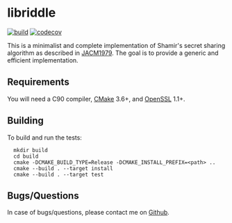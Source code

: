 libriddle
=========

[![build](https://github.com/mohamed/libriddle/actions/workflows/cmake.yml/badge.svg)](https://github.com/mohamed/libriddle/actions/workflows/cmake.yml)
[![codecov](https://codecov.io/gh/mohamed/libriddle/branch/master/graph/badge.svg?token=8F802WENF5)](https://codecov.io/gh/mohamed/libriddle)

This is a minimalist and complete implementation of Shamir's secret sharing
algorithm as described in [JACM1979](https://doi.org/10.1145/359168.359176).
The goal is to provide a generic and efficient implementation.


Requirements
------------
You will need a C90 compiler, [CMake](https://cmake.org) 3.6+, and [OpenSSL](https://openssl.org) 1.1+.

Building
--------

To build and run the tests:

```
  mkdir build
  cd build
  cmake -DCMAKE_BUILD_TYPE=Release -DCMAKE_INSTALL_PREFIX=<path> ..
  cmake --build . --target install
  cmake --build . --target test
```

Bugs/Questions
--------------
In case of bugs/questions, please contact me on
[Github](https://github.com/mohamed).


